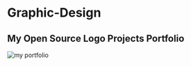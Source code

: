 # Graphic-Design

## My Open Source Logo Projects Portfolio

![my portfolio](https://user-images.githubusercontent.com/40801473/42622816-31a23a1e-85b9-11e8-807b-8f90b99dcb95.png)
